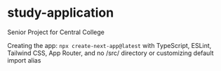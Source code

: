 # study-application
Senior Project for Central College

Creating the app: `npx create-next-app@latest` with TypeScript, ESLint, Tailwind CSS, App Router, and no /src/ directory or customizing default import alias

